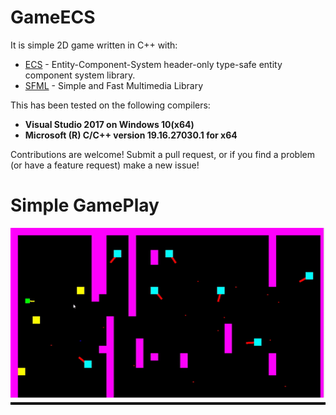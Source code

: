 # GameECS
It is simple 2D game written in C++ with:
* [ECS](https://github.com/redxdev/ECS) - Entity-Component-System header-only type-safe entity component system library.
* [SFML](https://www.sfml-dev.org/download.php) - Simple and Fast Multimedia Library

This has been tested on the following compilers:
* **Visual Studio 2017 on Windows 10(x64)**
* **Microsoft (R) C/C++ version 19.16.27030.1 for x64**

Contributions are welcome! Submit a pull request, or if you find a problem (or have a feature request) make a new issue!

# Simple GamePlay
![](game.gif)
